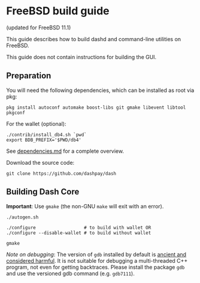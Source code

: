 FreeBSD build guide
======================
(updated for FreeBSD 11.1)

This guide describes how to build dashd and command-line utilities on FreeBSD.

This guide does not contain instructions for building the GUI.

## Preparation

You will need the following dependencies, which can be installed as root via pkg:

```
pkg install autoconf automake boost-libs git gmake libevent libtool pkgconf
```

For the wallet (optional):
```
./contrib/install_db4.sh `pwd`
export BDB_PREFIX='$PWD/db4'
```

See [dependencies.md](dependencies.md) for a complete overview.

Download the source code:
```
git clone https://github.com/dashpay/dash
```

## Building Dash Core

**Important**: Use `gmake` (the non-GNU `make` will exit with an error).

```
./autogen.sh

./configure                  # to build with wallet OR
./configure --disable-wallet # to build without wallet

gmake
```

*Note on debugging*: The version of `gdb` installed by default is [ancient and considered harmful](https://wiki.freebsd.org/GdbRetirement).
It is not suitable for debugging a multi-threaded C++ program, not even for getting backtraces. Please install the package `gdb` and
use the versioned gdb command (e.g. `gdb7111`).

